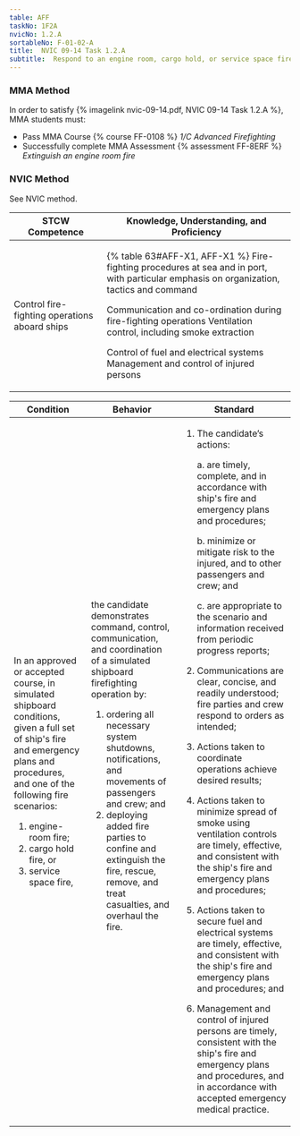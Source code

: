 ```yaml
---
table: AFF
taskNo: 1F2A
nvicNo: 1.2.A 
sortableNo: F-01-02-A
title:  NVIC 09-14 Task 1.2.A
subtitle:  Respond to an engine room, cargo hold, or service space fire
---
```



### MMA Method

In order to satisfy  {% imagelink nvic-09-14.pdf, NVIC 09-14 Task 1.2.A %}, MMA students must:

* Pass MMA Course {% course FF-0108 %}  *1/C Advanced Firefighting*
* Successfully complete MMA Assessment {% assessment FF-8ERF %} *Extinguish an engine room fire*


### NVIC Method

<a onclick="togglevisibility('nvic_methods')" >See NVIC method.</a>

<div id='nvic_methods' class='hide'>

<table>
<thead>
<tr>
<th class='forty'> STCW Competence </th>
<th class='sixty'> Knowledge, Understanding, and Proficiency </th>
</tr>
</thead>




<tbody>
<tr><td markdown='1'>

Control fire-fighting operations aboard ships

</td><td markdown='1'>

{% table 63#AFF-X1, AFF-X1 %} Fire-fighting procedures at sea and in port, with particular emphasis on organization, tactics and command 

Communication and co-ordination during fire-fighting operations Ventilation control, including smoke extraction 

Control of fuel and electrical systems Management and control of injured persons

</td></tr>


</tbody>
</table>


<table>
<thead>
<tr><th class='twenty'>  Condition </th><th class='twenty'> Behavior </th><th  class='sixty'>Standard </th></tr>
</thead>
<tbody >



<tr><td markdown='1'>

In an approved or accepted course, in simulated shipboard conditions, given a full set of ship's fire and emergency plans and procedures, and one of the following fire scenarios:

1. engine-room fire;
2. cargo hold fire, or
3. service space fire,

</td><td markdown='1'>

the candidate demonstrates command, control, communication, and coordination of a simulated shipboard firefighting operation by:

1. ordering all necessary system shutdowns, notifications, and movements of passengers and crew; and
2. deploying added fire parties to confine and extinguish the fire, rescue, remove, and treat casualties, and overhaul the fire.

<br>

<div class="tooltip" markdown='1'>



</div>


</td><td markdown='1'>

1. The candidate’s actions:

	a. are timely, complete, and in accordance with ship's fire and emergency plans and procedures;

	b. minimize or mitigate risk to the injured, and to other passengers and crew; and

	c. are appropriate to the scenario and information received from periodic progress reports;
2. Communications are clear, concise, and readily understood; fire parties and crew respond to orders as intended;
3. Actions taken to coordinate operations achieve desired results;
4. Actions taken to minimize spread of smoke using ventilation controls are timely, effective, and consistent with the ship's fire and emergency plans and procedures;
5. Actions taken to secure fuel and electrical systems are timely, effective, and consistent with the ship's fire and emergency plans and procedures; and
6. Management and control of injured persons are timely, consistent with the ship's fire and emergency plans and procedures, and in accordance with accepted emergency medical practice.

</td></tr>
</tbody>
</table>
</div>
